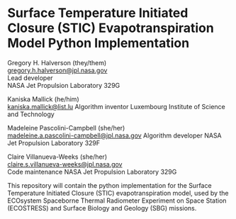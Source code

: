 # Surface Temperature Initiated Closure (STIC) Evapotranspiration Model Python Implementation

Gregory H. Halverson (they/them)<br>
[gregory.h.halverson@jpl.nasa.gov](mailto:gregory.h.halverson@jpl.nasa.gov)<br>
Lead developer<br>
NASA Jet Propulsion Laboratory 329G

Kaniska Mallick (he/him)<br>
[kaniska.mallick@list.lu](mailto:kaniska.mallick@list.lu)
Algorithm inventor
Luxembourg Institute of Science and Technology

Madeleine Pascolini-Campbell (she/her)<br>
[madeleine.a.pascolini-campbell@jpl.nasa.gov](mailto:madeleine.a.pascolini-campbell@jpl.nasa.gov)
Algorithm developer
NASA Jet Propulsion Laboratory 329F

Claire Villanueva-Weeks (she/her)<br>
[claire.s.villanueva-weeks@jpl.nasa.gov](mailto:claire.s.villanueva-weeks@jpl.nasa.gov)<br>
Code maintenance
NASA Jet Propulsion Laboratory 329G

This repository will contain the python implementation for the Surface Temperature Initiated Closure (STIC) evapotranspiration model, used by the ECOsystem Spaceborne Thermal Radiometer Experiment on Space Station (ECOSTRESS) and Surface Biology and Geology (SBG) missions.
